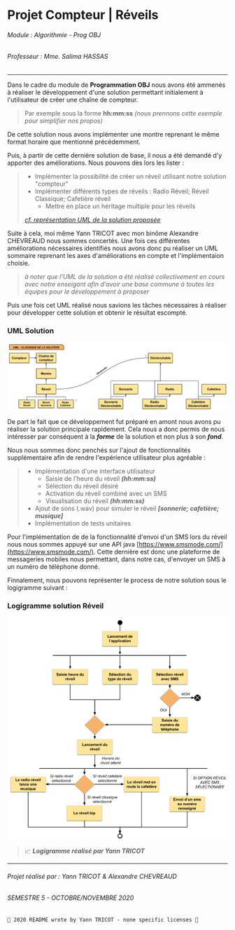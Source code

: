 # Projet Compteur | Réveils
###### Module : Algorithmie - Prog OBJ
###### Professeur : Mme. Salima HASSAS
---
Dans le cadre du module de **Programmation OBJ** nous avons été ammenés à réaliser le développement d'une solution permettant initialement à l'utilisateur de créer une chaîne de compteur.

> Par exemple sous la forme **hh:mm:ss** *(nous prennons cette exemple pour simplifier nos propos)*

De cette solution nous avons implémenter une montre reprenant le même format horaire que mentionné précédemment.

Puis, à partir de cette dernière solution de base, il nous a été demandé d'y apporter des améliorations. Nous pouvons dès lors les lister :
> - Implémenter la possibilité de créer un réveil utilisant notre solution "compteur"
> - Implémenter différents types de réveils : Radio Réveil; Réveil Classique; Cafetière réveil
>   - Mettre en place un héritage multiple pour les réveils
>
>  *[cf. représentation UML de la solution proposée](#uml-solution)*

Suite à cela, moi même Yann TRICOT avec mon binôme Alexandre CHEVREAUD nous sommes concertés. Une fois ces différentes améliorations nécessaires identifiés nous avons donc pu réaliser un UML sommaire reprenant les axes d'améliorations en compte et l'implémentaion choisie.

> *à noter que l'UML de la solution a été réalisé collectivement en cours avec notre enseigant afin d'avoir une base commune à toutes les équipes pour le développement à proposer*

Puis une fois cet UML réalisé nous savions les tâches nécessaires à réaliser pour développer cette solution et obtenir le résultat escompté. 

### UML Solution
![alt text](https://raw.githubusercontent.com/Yann-Tricot/yann-tricot.github.io/master/img/COURSES/UML%20-%20TP_Compteur.png?token=AQJOHT7BLZNMIYDXX6K4JZ27VGLKG)

De part le fait que ce développement fut préparé en amont nous avons pu réaliser la solution principale rapidement. Cela nous a donc permis de nous intéresser par conséquent à la ***forme*** de la solution et non plus à son ***fond***.

Nous nous sommes donc penchés sur l'ajout de fonctionnalités supplémentaire afin de rendre l'expérience utilisateur plus agréable :
> - Implémentation d'une interface utilisateur 
>   - Saisie de l'heure du réveil ***(hh:mm:ss)***
>   - Sélection du réveil désiré
>   - Activation du réveil combiné avec un SMS
>   - Visualisation du réveil ***(hh:mm:ss)***
> - Ajout de sons (.wav) pour simuler le réveil ***[sonnerie; cafetière; musique]***
> - Implémentation de tests unitaires

Pour l'implémentation de de la fonctionnalité d'envoi d'un SMS lors du réveil nous nous sommes appuyé sur une API java [https://www.smsmode.com/](https://www.smsmode.com/). Cette dernière est donc une plateforme de messageries mobiles nous permettant, dans notre cas, d'envoyer un SMS à un numéro de téléphone donné. 

Finnalement, nous pouvons représenter le process de notre solution sous le logigramme suivant :


### Logigramme solution Réveil
![alt text](https://raw.githubusercontent.com/Yann-Tricot/yann-tricot.github.io/master/img/COURSES/Logigramme%20-%20TP_Compteur.png?token=AQJOHT3JUYRY22HY5UWLJAC7VGBI4)

> 📈 ***Logigramme réalisé par Yann TRICOT***

---
###### Projet réalisé par : Yann TRICOT & Alexandre CHEVREAUD
###### SEMESTRE 5 - OCTOBRE/NOVEMBRE 2020

    🚀 2020 README wrote by Yann TRICOT - none specific licenses 🚀